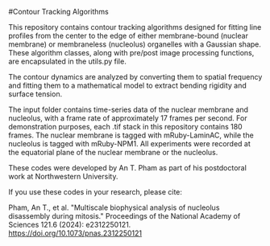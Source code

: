 #Contour Tracking Algorithms

This repository contains contour tracking algorithms designed for fitting line profiles from the center to the edge of either membrane-bound (nuclear membrane) or membraneless (nucleolus) organelles with a Gaussian shape. These algorithm classes, along with pre/post image processing functions, are encapsulated in the utils.py file.

The contour dynamics are analyzed by converting them to spatial frequency and fitting them to a mathematical model to extract bending rigidity and surface tension.

The input folder contains time-series data of the nuclear membrane and nucleolus, with a frame rate of approximately 17 frames per second. For demonstration purposes, each .tif stack in this repository contains 180 frames. The nuclear membrane is tagged with mRuby-LaminAC, while the nucleolus is tagged with mRuby-NPM1. All experiments were recorded at the equatorial plane of the nuclear membrane or the nucleolus.

These codes were developed by An T. Pham as part of his postdoctoral work at Northwestern University.

If you use these codes in your research, please cite:

Pham, An T., et al. "Multiscale biophysical analysis of nucleolus disassembly during mitosis." Proceedings of the National Academy of Sciences 121.6 (2024): e2312250121. https://doi.org/10.1073/pnas.2312250121
